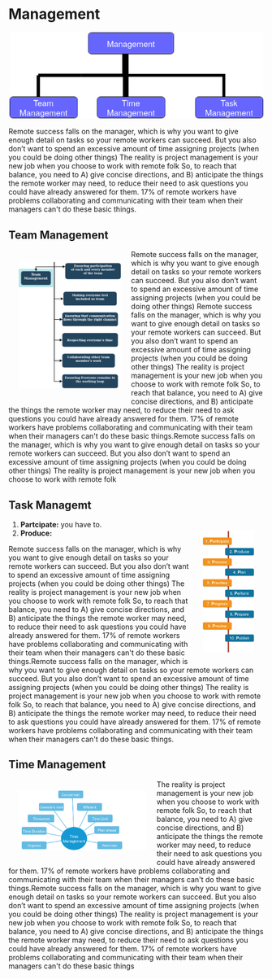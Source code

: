 # Management
<p align="center">
<img src="T.png" width="500"/>
</p>
Remote success falls on the manager, which is why you want to give enough detail on tasks so your remote workers can succeed. But you also don’t want to spend an excessive amount of time assigning projects (when you could be doing other things)
The reality is project management is your new job when you choose to work with remote folk
So, to reach that balance, you need to A) give concise directions, and B) anticipate the things the remote worker may need, to reduce their need to ask questions you could have already answered for them. 17% of remote workers have problems collaborating and communicating with their team when their managers can't do these basic things.

## Team Management
<img src="Team.png" width="40%" align="left" hspace="20" vspace="20">
Remote success falls on the manager, which is why you want to give enough detail on tasks so your remote workers can succeed. But you also don’t want to spend an excessive amount of time assigning projects (when you could be doing other things)
Remote success falls on the manager, which is why you want to give enough detail on tasks so your remote workers can succeed. But you also don’t want to spend an excessive amount of time assigning projects (when you could be doing other things)
The reality is project management is your new job when you choose to work with remote folk
So, to reach that balance, you need to A) give concise directions, and B) anticipate the things the remote worker may need, to reduce their need to ask questions you could have already answered for them. 17% of remote workers have problems collaborating and communicating with their team when their managers can't do these basic things.Remote success falls on the manager, which is why you want to give enough detail on tasks so your remote workers can succeed. But you also don’t want to spend an excessive amount of time assigning projects (when you could be doing other things)
The reality is project management is your new job when you choose to work with remote folk
 
 
 
 
 
 
 ## Task Managemt
<img src="task.png" width="20%" align="right" hspace="20" vspace="20">

1. **Partcipate:** you have to.</br>
2. **Produce:**</br>

Remote success falls on the manager, which is why you want to give enough detail on tasks so your remote workers can succeed. But you also don’t want to spend an excessive amount of time assigning projects (when you could be doing other things)
The reality is project management is your new job when you choose to work with remote folk
So, to reach that balance, you need to A) give concise directions, and B) anticipate the things the remote worker may need, to reduce their need to ask questions you could have already answered for them. 17% of remote workers have problems collaborating and communicating with their team when their managers can't do these basic things.Remote success falls on the manager, which is why you want to give enough detail on tasks so your remote workers can succeed. But you also don’t want to spend an excessive amount of time assigning projects (when you could be doing other things)
The reality is project management is your new job when you choose to work with remote folk
So, to reach that balance, you need to A) give concise directions, and B) anticipate the things the remote worker may need, to reduce their need to ask questions you could have already answered for them. 17% of remote workers have problems collaborating and communicating with their team when their managers can't do these basic things.

## Time Management
<img src="time_manage.png" width="50%" align="left" hspace="20" vspace="20">

The reality is project management is your new job when you choose to work with remote folk
So, to reach that balance, you need to A) give concise directions, and B) anticipate the things the remote worker may need, to reduce their need to ask questions you could have already answered for them. 17% of remote workers have problems collaborating and communicating with their team when their managers can't do these basic things.Remote success falls on the manager, which is why you want to give enough detail on tasks so your remote workers can succeed. But you also don’t want to spend an excessive amount of time assigning projects (when you could be doing other things)
The reality is project management is your new job when you choose to work with remote folk
So, to reach that balance, you need to A) give concise directions, and B) anticipate the things the remote worker may need, to reduce their need to ask questions you could have already answered for them. 17% of remote workers have problems collaborating and communicating with their team when their managers can't do these basic things
